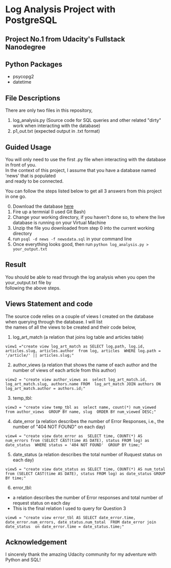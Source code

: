 # Log Analysis Project with PostgreSQL
## Project No.1 from Udacity's Fullstack Nanodegree

## Python Packages
* psycopg2
* datetime

## File Descriptions
There are only two files in this repository,

1. log_analysis.py (Source code for SQL queries and other related "dirty" work when interacting with the database)
2. p1_out.txt (expected output in .txt format)

## Guided Usage
You will only need to use the first .py file when interacting with the database in front of you. <br/> 
In the context of this project, I assume that you have a database named 'news' that is populated <br/>
and ready to be connected. <br/>

You can follow the steps listed below to get all 3 answers from this project in one go.

0. Download the database [here](https://d17h27t6h515a5.cloudfront.net/topher/2016/August/57b5f748_newsdata/newsdata.zip)
1. Fire up a termnial (I used Git Bash)
2. Change your working directory, if you haven't done so, to where the live database is running on your Virtual Machine
3. Unzip the file you downloaded from step 0 into the current working directory
4. run `psql -d news -f newsdata.sql` in your command line
5. Once everything looks good, then run `python log_analysis.py > your_output.txt`

## Result

You should be able to read through the log analysis when you open the your_output.txt file by <br/>
following the above steps.

## Views Statement and code

The source code relies on a couple of views I created on the database when querying through the database. I will list <br/>
the names of all the views to be created and their code below,

1. log_art_match (a relation that joins log table and articles table)

 `view1 ="create view log_art_match as SELECT log.path, log.id, articles.slug, articles.author 
            from log, articles 
            WHERE log.path = '/article/' || articles.slug;"`

2. author_views (a relation that shows the name of each author and the number of views of each article from this author)

  `view2 = "create view author_views as 
          select log_art_match.id, log_art_match.slug, authors.name FROM 
          log_art_match JOIN authors ON log_art_match.author = authors.id;"`

3. temp_tbl:

  `view3 = "create view temp_tbl as 
            select name, count(*) num_viewed from author_views 
            GROUP BY name, slug 
            ORDER BY num_viewed DESC;"`

4. date_error (a relation describes the number of Error Responses, i.e., the number of "404 NOT FOUND" on each day)
  
  
  `view4 = "create view date_error as 
	    SELECT time, COUNT(*) AS num_errors from (SELECT CAST(time AS DATE), status FROM log) as date_status 
            WHERE status = '404 NOT FOUND' 
            GROUP BY time;"`
              
5. date_status (a relation describes the total number of Ruquest status on each day)

  `view5 = "create view date_status as
            SELECT time, COUNT(*) AS num_total from (SELECT CAST(time AS DATE), status FROM log) as date_status
            GROUP BY time;"`

6. error_tbl:
  * a relation describes the number of Error responses and total number of request status on each day
  * This is the final relation I used to query for Question 3
  
  
  `view6 = "create view error_tbl AS SELECT date_error.time, date_error.num_errors, date_status.num_total 
              FROM date_error join date_status 
              on date_error.time = date_status.time;"`
  
## Acknowledgement

I sincerely thank the amazing Udacity community for my adventure with Python and SQL!






